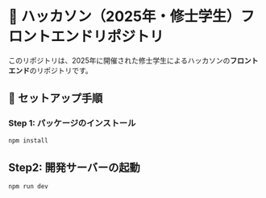 # 🎯 ハッカソン（2025年・修士学生）フロントエンドリポジトリ

このリポジトリは、2025年に開催された修士学生によるハッカソンの**フロントエンド**のリポジトリです。

## 🚀 セットアップ手順

### Step 1: パッケージのインストール

```bash
npm install
```

## Step2: 開発サーバーの起動
```bash
npm run dev
```
